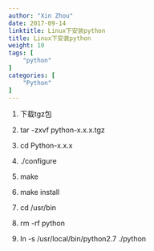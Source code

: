 ```yaml
---
author: "Xin Zhou"
date: 2017-09-14
linktitle: Linux下安装python
title: Linux下安装python
weight: 10
tags: [
    "python"
]
categories: [
    "Python"
]
---
```

1. 下载tgz包

2. tar -zxvf python-x.x.x.tgz

3. cd Python-x.x.x

4. ./configure

5. make

6. make install

7. cd /usr/bin

8. rm -rf python

9. ln -s /usr/local/bin/python2.7 ./python